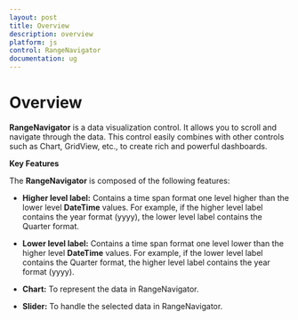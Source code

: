 ```yaml
---
layout: post
title: Overview
description: overview
platform: js
control: RangeNavigator
documentation: ug
---
```


# Overview

**RangeNavigator** is a data visualization control.  It allows you to scroll and navigate through the data. This control easily combines with other controls such as Chart, GridView, etc., to create rich and powerful dashboards.

**Key Features**

The **RangeNavigator** is composed of the following features: 

* **Higher level label:** Contains a time span format one level higher than the lower level **DateTime** values. For example, if the higher level label contains the year format (yyyy), the lower level label contains the Quarter format.

* **Lower level label:** Contains a time span format one level lower than the higher level **DateTime** values. For example, if the lower level label contains the Quarter format, the higher level label contains the year format (yyyy).

* **Chart:** To represent the data in RangeNavigator.

* **Slider:** To handle the selected data in RangeNavigator.

